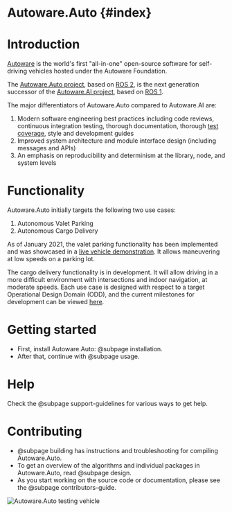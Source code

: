 Autoware.Auto {#index}
======================

# Introduction

[Autoware](https://www.autoware.org/) is the world's first "all-in-one" open-source software for self-driving vehicles hosted under the Autoware Foundation.

The [Autoware.Auto project](https://www.autoware.auto/), based on [ROS 2](https://index.ros.org/doc/ros2/), is the next generation successor of the [Autoware.AI project](https://www.autoware.ai/), based on [ROS 1](http://wiki.ros.org/Documentation).

The major differentiators of Autoware.Auto compared to Autoware.AI are:

1. Modern software engineering best practices including code reviews, continuous integration testing, thorough documentation, thorough [test coverage](coverage/index.html), style and development guides
2. Improved system architecture and module interface design (including messages and APIs)
3. An emphasis on reproducibility and determinism at the library, node, and system levels


# Functionality

Autoware.Auto initially targets the following two use cases:

1. Autonomous Valet Parking
2. Autonomous Cargo Delivery

As of January 2021, the valet parking functionality has been implemented and was showcased in a [live vehicle demonstration](https://www.youtube.com/watch?v=MC7n8vwiLcg). It allows maneuvering at low speeds on a parking lot.

The cargo delivery functionality is in development. It will allow driving in a more difficult environment with intersections and indoor navigation, at moderate speeds.
Each use case is designed with respect to a target Operational Design Domain (ODD), and the current milestones for development can be viewed [here](https://gitlab.com/autowarefoundation/autoware.auto/AutowareAuto/-/milestones).


# Getting started

* First, install Autoware.Auto: @subpage installation.
* After that, continue with @subpage usage.


# Help

Check the @subpage support-guidelines for various ways to get help.


# Contributing
* @subpage building has instructions and troubleshooting for compiling Autoware.Auto.
* To get an overview of the algorithms and individual packages in Autoware.Auto, read @subpage design.
* As you start working on the source code or documentation, please see the @subpage contributors-guide.

![Autoware.Auto testing vehicle](images/lexus.jpg)
